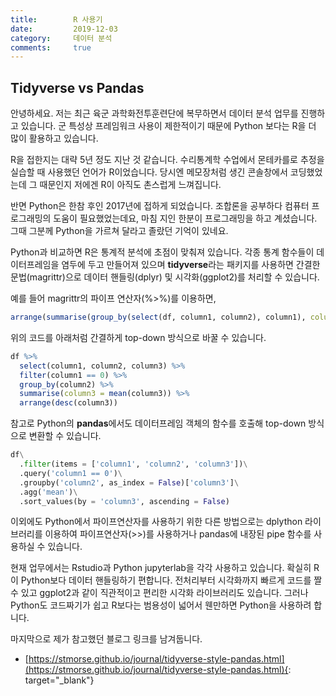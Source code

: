 ```yaml
---
title:        R 사용기
date:         2019-12-03
category:     데이터 분석
comments:     true
---
```


## Tidyverse vs Pandas

안녕하세요. 저는 최근 육군 과학화전투훈련단에 복무하면서 데이터 분석 업무를 진행하고 있습니다. 군 특성상 프레임워크 사용이 제한적이기 때문에 Python 보다는 R을 더 많이 활용하고 있습니다.

R을 접한지는 대략 5년 정도 지난 것 같습니다. 수리통계학 수업에서 몬테카를로 추정을 실습할 때 사용했던 언어가 R이었습니다. 당시엔 메모장처럼 생긴 콘솔창에서 코딩했었는데 그 때문인지 저에겐 R이 아직도 촌스럽게 느껴집니다.

반면 Python은 한참 후인 2017년에 접하게 되었습니다. 조합론을 공부하다 컴퓨터 프로그래밍의 도움이 필요했었는데요, 마침 지인 한분이 프로그래밍을 하고 계셨습니다. 그때 그분께 Python을 가르쳐 달라고 졸랐던 기억이 있네요.

Python과 비교하면 R은 통계적 분석에 초점이 맞춰져 있습니다. 각종 통계 함수들이 데이터프레임을 염두에 두고 만들어져 있으며 **tidyverse**라는 패키지를 사용하면 간결한 문법(magrittr)으로 데이터 핸들링(dplyr) 및 시각화(ggplot2)를 처리할 수 있습니다.

예를 들어 magrittr의 파이프 연산자(%>%)를 이용하면,

```R
arrange(summarise(group_by(select(df, column1, column2), column1), column2 = mean(column2)), column2)
```

위의 코드를 아래처럼 간결하게 top-down 방식으로 바꿀 수 있습니다.

```R
df %>%
  select(column1, column2, column3) %>%
  filter(column1 == 0) %>%
  group_by(column2) %>%
  summarise(column3 = mean(column3)) %>%
  arrange(desc(column3))
```

참고로 Python의 **pandas**에서도 데이터프레임 객체의 함수를 호출해 top-down 방식으로 변환할 수 있습니다.

```python
df\
  .filter(items = ['column1', 'column2', 'column3'])\
  .query('column1 == 0')\
  .groupby('column2', as_index = False)['column3']\
  .agg('mean')\
  .sort_values(by = 'column3', ascending = False)
```

이외에도 Python에서 파이프연산자를 사용하기 위한 다른 방법으로는 dplython 라이브러리를 이용하여 파이프연산자(>>)를 사용하거나 pandas에 내장된 pipe 함수를 사용하실 수 있습니다.

현재 업무에서는 Rstudio과 Python jupyterlab을 각각 사용하고 있습니다. 확실히 R이 Python보다 데이터 핸들링하기 편합니다. 전처리부터 시각화까지 빠르게 코드를 짤 수 있고 ggplot2과 같이 직관적이고 편리한 시각화 라이브러리도 있습니다. 그러나 Python도 코드짜기가 쉽고 R보다는 범용성이 넓어서 웬만하면 Python을 사용하려 합니다.

마지막으로 제가 참고했던 블로그 링크를 남겨둡니다.
- [https://stmorse.github.io/journal/tidyverse-style-pandas.html](https://stmorse.github.io/journal/tidyverse-style-pandas.html){: target="_blank"}